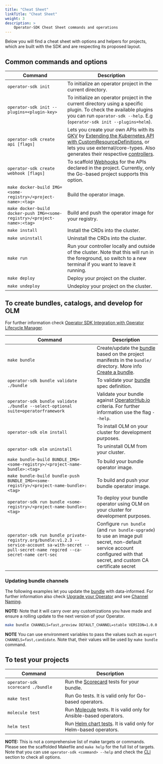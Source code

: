 ```yaml
---
title: "Cheat Sheet"
linkTitle: "Cheat Sheet"
weight: 3
description: >
    Operator-SDK Cheat Sheet commands and operations
---
```


Below you will find a cheat sheet with options and helpers for projects, which are built with the SDK and are respecting its proposed layout.

## Common commands and options

| Command   | Description  |
|-------|-----------|
| `operator-sdk init`          | To initialize an operator project in the current directory. |
| `operator-sdk init --plugins=<plugin-key>`          | To initialize an operator project in the current directory using a specific plugin. To check the available plugins you can run `oparator-sdk --help`. E.g (`operator-sdk init --plugins=helm`).|
| `operator-sdk create api [flags]`          | Lets you create your own APIs with its [GKV][gkvs] by [Extending the Kubernetes API with CustomResourceDefinitions][extend-k8s-api], or lets you use external/core-types. Also generates their respective [controllers][controllers-k8s-doc].|
| `operator-sdk create webhook [flags]`          | To scaffold [Webhooks][webhooks-k8s-doc] for the APIs declared in the project. Currently, only the Go-based project supports this option. |
| `make docker-build IMG=<some-registry>/<project-name>:<tag>`          | Build the operator image.      |
| `make docker-build docker-push IMG=<some-registry>/<project-name>:<tag>`      | Build and push the operator image for your registry.  |
| `make install`         | Install the CRDs into the cluster. |
| `make uninstall`         | Uninstall the CRDs into the cluster. |
| `make run`         | Run your controller locally and outside of the cluster. Note that this will run in the foreground, so switch to a new terminal if you want to leave it running. |
| `make deploy`         | Deploy your project on the cluster. |
| `make undeploy`         | Undeploy your project on the cluster. |

## To create bundles, catalogs, and develop for OLM

For further information check [Operator SDK Integration with Operator Lifecycle Manager][olm-integration].

| Command   | Description  |
|-------|-----------|
| `make bundle`          | Create/update the [bundle][bundle] based on the project manifests in the `bundle/` directory. More info [Create a bundle][creating-a-bundle].      |
| `operator-sdk bundle validate ./bundle`          | To validate your [bundle][bundle] spec definition.      |
| `operator-sdk bundle validate ./bundle --select-optional suite=operatorframework` | Validate your bundle against [OperatorHub.io][operatorhub-io] criteria. For further information use the flag `--help`. |
| `operator-sdk olm install` | To install OLM on your cluster for development purposes. |
| `operator-sdk olm uninstall` | To uninstall OLM from your cluster. |
| `make bundle-build BUNDLE_IMG=<some-registry>/<project-name-bundle>:<tag>` | To build your bundle operator image. |
| `make bundle-build bundle-push BUNDLE_IMG=<some-registry>/<project-name-bundle>:<tag>` | To build and push your bundle operator image. |
| `operator-sdk run bundle <some-registry>/<project-name-bundle>:<tag>` | To deploy your bundle operator using OLM on your cluster for development purposes. |
| `operator-sdk run bundle private-registry.org/bundle:v1.2.3 --service-account sa-with-secret --pull-secret-name regcred --ca-secret-name cert-sec` | Configure `run bundle` (and `run bundle-upgrade`) to use an image pull secret, non-default service account configured with that secret, and custom CA certificate secret |
<!-- TODO(estroz): remove the service account requirement once OLM releases a patch or new
minor release containing https://github.com/operator-framework/operator-lifecycle-manager/pull/1941 -->

### Updating bundle channels
 
The following examples let you update the [bundle][bundle] with data-informed. For further information also check [Upgrade your Operator][upgrade-project] and see [Channel Naming][channel-namming-doc].  
 
**NOTE:** Note that it will carry over any customizations you have made and ensure a rolling update to the next version of your Operator. 

```sh
make bundle CHANNELS=fast,preview DEFAULT_CHANNEL=stable VERSION=1.0.0 IMG=<some-registry>/<project-name-bundle>:<tag>
```

**NOTE** You can use environment variables to pass the values such as `export CHANNELS=fast,candidate`. Note that, their values will be used by `make bundle` command.

## To test your projects

| Command   | Description  |
|-------|-----------|
| `operator-sdk scorecard ./bundle`          |  Run the [Scorecard][scorcard] tests for your bundle.  |
| `make test`          |  Run Go tests. It is valid only for Go-based operators.    |
| `molecule test`          |  Run [Molecule][molecule-tests] tests.  It is valid only for Ansible-based operators. |
| `helm test`          |  Run [Helm chart tests][helm-chart-tests].  It is valid only for Helm-based operators. |

**NOTE:** This is not a comprehensive list of make targets or commands. Please see the scaffolded Makefile and `make help` for the full list of targets. Note that you can use `operator-sdk <command> --help` and check the [CLI][cli] section to check all options.
 
[olm-integration]: /docs/olm-integration/
[creating-a-bundle]: /docs/olm-integration/quickstart-bundle/#creating-a-bundle
[bundle]:https://github.com/operator-framework/operator-registry/blob/v1.16.1/docs/design/operator-bundle.md
[operatorhub-io]: https://operatorhub.io/
[upgrade-project]: /docs/olm-integration/generation/#upgrade-your-operator
[channel-namming-doc]: https://github.com/operator-framework/operator-lifecycle-manager/blob/master/doc/design/channel-naming.md
[controllers-k8s-doc]: https://kubernetes.io/docs/concepts/architecture/controller
[gkvs]: https://book.kubebuilder.io/cronjob-tutorial/gvks.html
[extend-k8s-api]: https://kubernetes.io/docs/tasks/extend-kubernetes/custom-resources/custom-resource-definitions/
[webhooks-k8s-doc]: https://kubernetes.io/docs/reference/access-authn-authz/admission-controllers/
[scorcard]: /docs/advanced-topics/scorecard/
[molecule-tests]: /docs/building-operators/ansible/testing-guide
[helm-chart-tests]: https://helm.sh/docs/topics/chart_tests/
[cli]: /docs/cli/